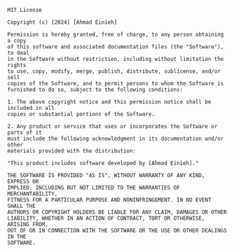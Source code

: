     MIT License

    Copyright (c) [2024] [Ahmad Einieh]

    Permission is hereby granted, free of charge, to any person obtaining a copy
    of this software and associated documentation files (the "Software"), to deal
    in the Software without restriction, including without limitation the rights
    to use, copy, modify, merge, publish, distribute, sublicense, and/or sell
    copies of the Software, and to permit persons to whom the Software is
    furnished to do so, subject to the following conditions:

    1. The above copyright notice and this permission notice shall be included in all
    copies or substantial portions of the Software.

    2. Any product or service that uses or incorporates the Software or parts of it
    must include the following acknowledgment in its documentation and/or other
    materials provided with the distribution:

    "This product includes software developed by [Ahmad Einieh]."

    THE SOFTWARE IS PROVIDED "AS IS", WITHOUT WARRANTY OF ANY KIND, EXPRESS OR
    IMPLIED, INCLUDING BUT NOT LIMITED TO THE WARRANTIES OF MERCHANTABILITY,
    FITNESS FOR A PARTICULAR PURPOSE AND NONINFRINGEMENT. IN NO EVENT SHALL THE
    AUTHORS OR COPYRIGHT HOLDERS BE LIABLE FOR ANY CLAIM, DAMAGES OR OTHER
    LIABILITY, WHETHER IN AN ACTION OF CONTRACT, TORT OR OTHERWISE, ARISING FROM,
    OUT OF OR IN CONNECTION WITH THE SOFTWARE OR THE USE OR OTHER DEALINGS IN THE
    SOFTWARE.